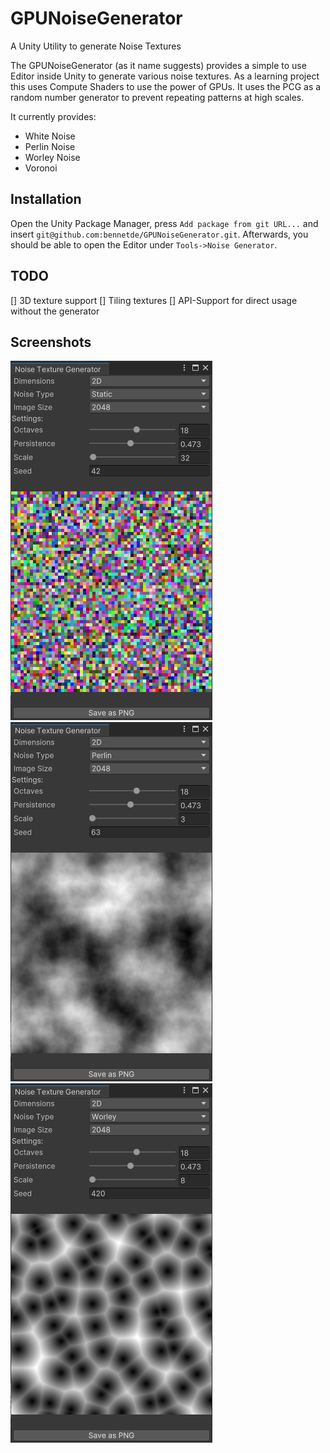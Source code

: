 # GPUNoiseGenerator
A Unity Utility to generate Noise Textures

The GPUNoiseGenerator (as it name suggests) provides a simple to use Editor inside Unity to generate various noise textures. As a learning project this uses Compute Shaders to use the power of GPUs. It uses the PCG as a random number generator to prevent repeating patterns at high scales.

It currently provides:
- White Noise
- Perlin Noise
- Worley Noise
- Voronoi

## Installation

Open the Unity Package Manager, press `Add package from git URL...` and insert `git@github.com:bennetde/GPUNoiseGenerator.git`. 
Afterwards, you should be able to open the Editor under `Tools->Noise Generator`.

## TODO

[] 3D texture support
[] Tiling textures
[] API-Support for direct usage without the generator

## Screenshots
![Example of the editor generating white noise](https://github.com/bennetde/GPUNoiseGenerator/blob/main/Documentation/Screenshots/EditorNoise.png)
![Example of the editor generating perlin noise](https://github.com/bennetde/GPUNoiseGenerator/blob/main/Documentation/Screenshots/EditorPerlin.png)
![Example of the editor generating worley noise](https://github.com/bennetde/GPUNoiseGenerator/blob/main/Documentation/Screenshots/EditorVoronoi.png)
